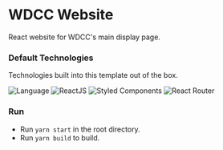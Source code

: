 # WDCC Website

React website for WDCC's main display page.


### Default Technologies

Technologies built into this template out of the box.

![Language](https://img.shields.io/badge/Language-TypeScript%20-blue)
![ReactJS](https://img.shields.io/badge/Framework-React%20JS-lightblue) 
![Styled Components](https://img.shields.io/badge/Styling-styled--components-ff69b4) 
![React Router](https://img.shields.io/badge/Routing-react--router-orange)


### Run
- Run `yarn start` in the root directory.
- Run `yarn build` to build.